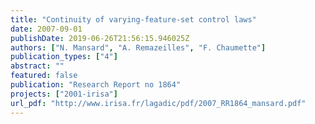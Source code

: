 ```yaml
---
title: "Continuity of varying-feature-set control laws"
date: 2007-09-01
publishDate: 2019-06-26T21:56:15.946025Z
authors: ["N. Mansard", "A. Remazeilles", "F. Chaumette"]
publication_types: ["4"]
abstract: ""
featured: false
publication: "Research Report no 1864"
projects: ["2001-irisa"]
url_pdf: "http://www.irisa.fr/lagadic/pdf/2007_RR1864_mansard.pdf"
---
```


